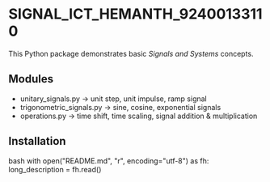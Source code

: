 # SIGNAL_ICT_HEMANTH_92400133110

This Python package demonstrates basic *Signals and Systems* concepts.

## Modules
- unitary_signals.py → unit step, unit impulse, ramp signal
- trigonometric_signals.py → sine, cosine, exponential signals
- operations.py → time shift, time scaling, signal addition & multiplication

## Installation
bash
with open("README.md", "r", encoding="utf-8") as fh:
    long_description = fh.read()